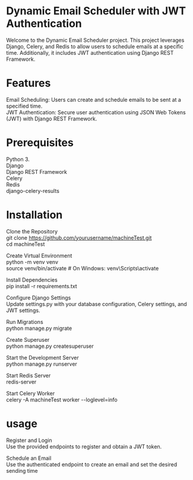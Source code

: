 # Dynamic Email Scheduler with JWT Authentication
Welcome to the Dynamic Email Scheduler project. This project leverages Django, Celery, and Redis to allow users to schedule emails at a specific time. Additionally, it includes JWT authentication using Django REST Framework.

# Features
Email Scheduling: Users can create and schedule emails to be sent at a specified time.<br>
JWT Authentication: Secure user authentication using JSON Web Tokens (JWT) with Django REST Framework.

# Prerequisites
  Python 3.<br>
  Django<br>
  Django REST Framework<br>
  Celery<br>
  Redis<br>
  django-celery-results<br>

# Installation
Clone the Repository<br>
      git clone https://github.com/yourusername/machineTest.git<br>
      cd machineTest<br>

Create Virtual Environment<br>
        python -m venv venv<br>
        source venv/bin/activate  # On Windows: venv\Scripts\activate<br>

Install Dependencies<br>
        pip install -r requirements.txt<br>

Configure Django Settings<br>
        Update settings.py with your database configuration, Celery settings, and JWT settings.<br>

Run Migrations<br>
        python manage.py migrate<br>

Create Superuser<br>
         python manage.py createsuperuser<br>

Start the Development Server<br>
         python manage.py runserver<br>

Start Redis Server<br>
        redis-server<br>

Start Celery Worker<br>
        celery -A machineTest worker --loglevel=info<br>

# usage
Register and Login<br>
        Use the provided endpoints to register and obtain a JWT token.<br>

Schedule an Email<br>
        Use the authenticated endpoint to create an email and set the desired sending time
